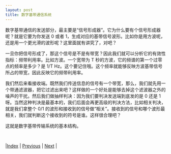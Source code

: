 ```yaml
---
layout: post
title: 数字基带通信系统
---
```


数字基带通信的发送部分，最主要是“信号形成器”。它为什么要有个信号形成器呢？就是它要为你发送 0 或者 1，生成对应的基带信号波形。比如你是用方波呢，还是用一个更光滑的波形呢？这里面就有讲究了，对吧？

一旦你把信号形成了，那这个信号是不是有带宽？因此我们就可以分析它的有效性指标：频带利用率。比如方波。一个宽带为 T 秒的方波，它的频谱的第一个过零点的频率是多少？是 1/T Hz。这个要记住哦。这个频率就能够反映方波基带信号所占的带宽，因此反映它的频带利用率。

我们然后来看接收端。既然我们传送信息的信号有一个带宽，那么，我们就先用一个带通滤波器，把它过滤出来吧？这样做的一个好处是能够去掉这个滤波器之外的噪声的干扰。然后我们做抽样判决：因为我们要判决发送端到底发的是 0 还是 1 呀。当然这种判决是最基本的，我们后面会再更高级的判决方法，比如相关判决，就是我们拿整个 0/1 的波形和接收到的信号做“相关”。接收到的信号和哪个波形最相关，我们就判断这个接收到的符号是谁。这样很合理吧？

这就是数字基带传输系统的基本结构。

<br/>

|[Index](./) | [Previous](4-1-digital) | [Next](4-5-codeshape) |
